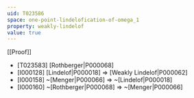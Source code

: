 ```yaml
---
uid: T023586
space: one-point-lindelofication-of-omega_1
property: weakly-lindelof
value: true
---
```

[[Proof]]

* [T023583] [Rothberger|P000068]
* [I000128] [Lindelof|P000018] => [Weakly Lindelof|P000062]
* [I000158] ~[Menger|P000066] => ~[Lindelof|P000018]
* [I000160] ~[Rothberger|P000068] => ~[Menger|P000066]

